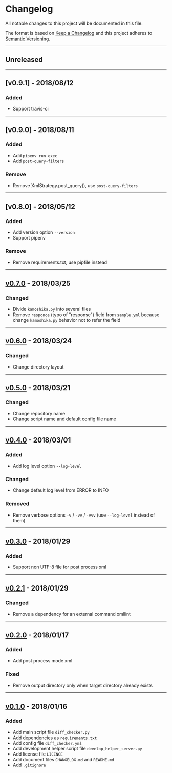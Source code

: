 # Changelog

All notable changes to this project will be documented in this file.

The format is based on [Keep a Changelog] and this project adheres to [Semantic Versioning].

[Keep a Changelog]: http://keepachangelog.com/en/1.0.0/
[Semantic Versioning]: http://semver.org/spec/v2.0.0.html

---

## Unreleased

---

## [v0.9.1] - 2018/08/12

### Added

- Support travis-ci

---

## [v0.9.0] - 2018/08/11

### Added

- Add `pipenv run exec`
- Add `post-query-filters`

### Remove

- Remove XmlStrategy.post_query(), use `post-query-filters`

---

## [v0.8.0] - 2018/05/12

### Added

- Add version option `--version`
- Support pipenv

### Remove

- Remove requirements.txt, use pipfile instead

---

## [v0.7.0] - 2018/03/25

### Changed

- Divide `kamoshika.py` into several files
- Remove `responce` (typo of "response") field from `sample.yml` because change `kamoshika.py` behavior not to refer the field

[v0.7.0]: https://github.com/km45/kamoshika/releases/tag/v0.7.0

---

## [v0.6.0] - 2018/03/24

### Changed

- Change directory layout

[v0.6.0]: https://github.com/km45/kamoshika/releases/tag/v0.6.0

---

## [v0.5.0] - 2018/03/21

### Changed

- Change repository name
- Change script name and default config file name

[v0.5.0]: https://github.com/km45/kamoshika/releases/tag/v0.5.0

---

## [v0.4.0] - 2018/03/01

### Added

- Add log level option `--log-level`

### Changed

- Change default log level from ERROR to INFO

### Removed

- Remove verbose options `-v` / `-vv` / `-vvv` (use `--log-level` instead of them)

[v0.4.0]: https://github.com/km45/responce-diff-checker/releases/tag/v0.4.0

---

## [v0.3.0] - 2018/01/29

### Added

- Support non UTF-8 file for post process xml

[v0.3.0]: https://github.com/km45/responce-diff-checker/releases/tag/v0.3.0

---

## [v0.2.1] - 2018/01/29

### Changed

- Remove a dependency for an external command xmllint

[v0.2.1]: https://github.com/km45/responce-diff-checker/releases/tag/v0.2.1

---

## [v0.2.0] - 2018/01/17

### Added

- Add post process mode xml

### Fixed

- Remove output directory only when target directory already exists

[v0.2.0]: https://github.com/km45/responce-diff-checker/releases/tag/v0.2.0

---

## [v0.1.0] - 2018/01/16

### Added

- Add main script file `diff_checker.py`
- Add dependencies as `requirements.txt`
- Add config file `diff_checker.yml`
- Add development helper script file `develop_helper_server.py`
- Add license file `LICENCE`
- Add document files `CHANGELOG.md` and `README.md`
- Add `.gitignore`

[v0.1.0]: https://github.com/km45/responce-diff-checker/releases/tag/v0.1.0
